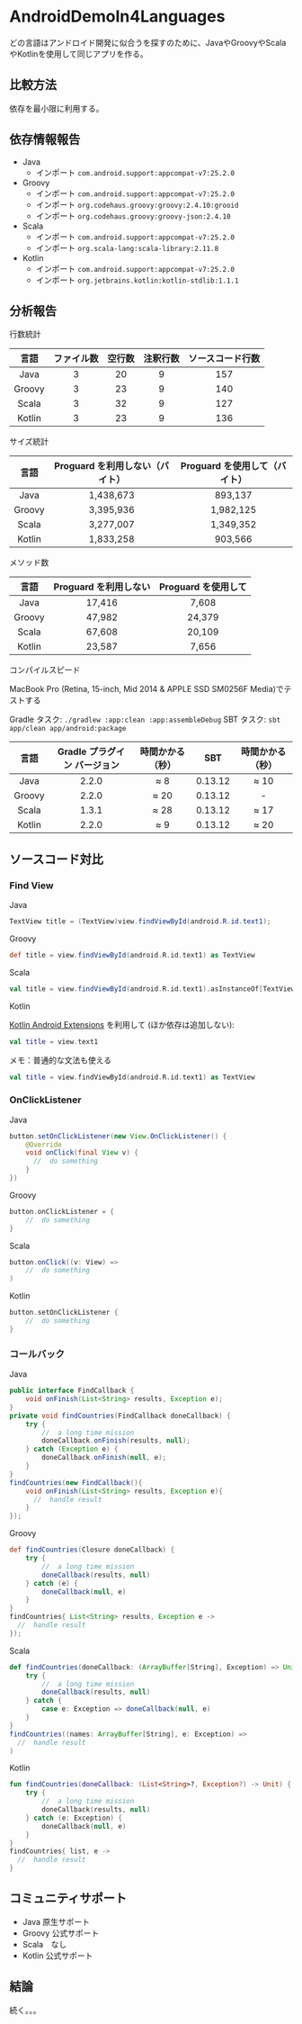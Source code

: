 # AndroidDemoIn4Languages

どの言語はアンドロイド開発に似合うを探すのために、JavaやGroovyやScala やKotlinを使用して同じアプリを作る。

## 比較方法

依存を最小限に利用する。

## 依存情報報告

- Java
  - インポート `com.android.support:appcompat-v7:25.2.0`
- Groovy
  - インポート `com.android.support:appcompat-v7:25.2.0`
  - インポート `org.codehaus.groovy:groovy:2.4.10:grooid`
  - インポート `org.codehaus.groovy:groovy-json:2.4.10`
- Scala
  - インポート `com.android.support:appcompat-v7:25.2.0`
  - インポート `org.scala-lang:scala-library:2.11.8`
- Kotlin
  - インポート `com.android.support:appcompat-v7:25.2.0`
  - インポート `org.jetbrains.kotlin:kotlin-stdlib:1.1.1`

## 分析報告

行数統計

|   言語   | ファイル数 | 空行数  | 注釈行数 | ソースコード行数 |
| :----: | :---: | :--: | :--: | :------: |
|  Java  |   3   |  20  |  9   |   157    |
| Groovy |   3   |  23  |  9   |   140    |
| Scala  |   3   |  32  |  9   |   127    |
| Kotlin |   3   |  23  |  9   |   136    |

サイズ統計

|   言語   | Proguard を利用しない（バイト） | Proguard を使用して（バイト） |
| :----: | :------------------: | :-----------------: |
|  Java  |      1,438,673       |       893,137       |
| Groovy |      3,395,936       |      1,982,125      |
| Scala  |      3,277,007       |      1,349,352      |
| Kotlin |      1,833,258       |       903,566       |

メソッド数

|   言語   | Proguard を利用しない | Proguard を使用して |
| :----: | :-------------: | :------------: |
|  Java  |     17,416      |     7,608      |
| Groovy |     47,982      |     24,379     |
| Scala  |     67,608      |     20,109     |
| Kotlin |     23,587      |     7,656      |

コンパイルスピード

MacBook Pro (Retina, 15-inch, Mid 2014 & APPLE SSD SM0256F Media)でテストする

Gradle タスク: `./gradlew :app:clean :app:assembleDebug`
SBT タスク: `sbt app/clean app/android:package`

|   言語   | Gradle プラグイン バージョン | 時間かかる（秒） |   SBT   | 時間かかる（秒） |
| :----: | :----------------: | :------: | :-----: | :------: |
|  Java  |       2.2.0        |   ≈ 8    | 0.13.12 |   ≈ 10   |
| Groovy |       2.2.0        |   ≈ 20   | 0.13.12 |    -     |
| Scala  |       1.3.1        |   ≈ 28   | 0.13.12 |   ≈ 17   |
| Kotlin |       2.2.0        |   ≈ 9    | 0.13.12 |   ≈ 20   |


## ソースコード対比

### Find View

Java

```java
TextView title = (TextView)view.findViewById(android.R.id.text1);
```

Groovy

```groovy
def title = view.findViewById(android.R.id.text1) as TextView
```

Scala

```scala
val title = view.findViewById(android.R.id.text1).asInstanceOf[TextView]
```

Kotlin

[Kotlin Android Extensions](https://kotlinlang.org/docs/tutorials/android-plugin.html) を利用して (ほか依存は追加しない):

``` kotlin
val title = view.text1
```

メモ：普通的な文法も使える

```kotlin
val title = view.findViewById(android.R.id.text1) as TextView
```

### OnClickListener

Java

```java
button.setOnClickListener(new View.OnClickListener() {
    @Override
    void onClick(final View v) {
      //  do something
    }
})
```

Groovy

```groovy
button.onClickListener = {
    //  do something
}
```

Scala

```scala
button.onClick((v: View) =>
    //  do something
)
```

Kotlin

```kotlin
button.setOnClickListener {
    //  do something
}
```

### コールバック

Java

```java
public interface FindCallback {
    void onFinish(List<String> results, Exception e);
}
private void findCountries(FindCallback doneCallback) {
    try {
        //  a long time mission
        doneCallback.onFinish(results, null);
    } catch (Exception e) {
        doneCallback.onFinish(null, e);
    }
}
findCountries(new FindCallback(){
    void onFinish(List<String> results, Exception e){
      //  handle result
    }
});
```

Groovy

```groovy
def findCountries(Closure doneCallback) {
    try {
        //  a long time mission
        doneCallback(results, null)
    } catch (e) {
        doneCallback(null, e)
    }
}
findCountries{ List<String> results, Exception e ->
  //  handle result
});
```

Scala

```scala
def findCountries(doneCallback: (ArrayBuffer[String], Exception) => Unit):Unit = {
    try {
        //  a long time mission
        doneCallback(results, null)
    } catch {
        case e: Exception => doneCallback(null, e)
    }
}
findCountries((names: ArrayBuffer[String], e: Exception) =>
  //  handle result
)
```

Kotlin

```kotlin
fun findCountries(doneCallback: (List<String>?, Exception?) -> Unit) {
    try {
        //  a long time mission
        doneCallback(results, null)
    } catch (e: Exception) {
        doneCallback(null, e)
    }
}
findCountries{ list, e ->
  //  handle result
}
```

## コミュニティサポート

- Java 原生サポート
- Groovy 公式サポート
- Scala　なし
- Kotlin 公式サポート

## 結論

続く。。。
